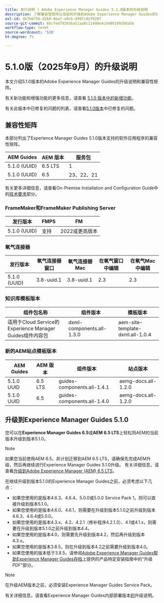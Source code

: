 ```yaml
---
title: 发行说明 | Adobe Experience Manager Guides 5.1.0版本的升级说明
description: 了解兼容性矩阵以及如何升级到Adobe Experience Manager Guides的5.1.0版本。
exl-id: 4b7b6756-d260-4baf-a9cb-d99fc02f020f
source-git-commit: 6bcfed792036a51aa0c11498e4cb489199280a56
workflow-type: tm+mt
source-wordcount: '520'
ht-degree: 7%

---
```


# 5.1.0版（2025年9月）的升级说明

本文介绍5.1.0版本的Adobe Experience Manager Guides的升级说明和兼容性矩阵。

有关新功能和增强功能的更多信息，请查看 [5.1.0 版本中的新增功能](../release-info/whats-new-5-1-0.md)。

有关此版本中已修复的问题的列表，请查看[5.1.0版本](../release-info/fixed-issues-5-1-0.md)中已修复的问题。

## 兼容性矩阵

本部分列出了Experience Manager Guides 5.1.0版本支持的软件应用程序的兼容性矩阵。

| AEM Guides | AEM 版本 | 服务包 |
| --- | --- | --- |
| 5.1.0 (UUID) | 6.5 LTS | 1 |
| 5.1.0 (UUID) | 6.5 | 23、22、21 |

有关更多详细信息，请查看On-Premise Installation and Configuration Guide中的[技术要求](../install-guide/download-install-technical-requirements.md)部分。

### FrameMaker和FrameMaker Publishing Server

| 发行版本 | FMPS | FM |
| --- | --- | --- |
| 5.1.0 (UUID) | 支持 | 2022或更高版本 |

### 氧气连接器

| 发行版本 | 氧气连接器窗口 | 氧气连接器Mac | 在氧气窗口中编辑 | 在氧气Mac中编辑 |
| --- | --- | --- |--- |--- |
| 5.1.0 (UUID) | 3.8-uuid.1 | 3.8-uuid.1 | 2.3 | 2.3 |

### 知识库模板版本

| 组件包名称 | 组件版本 | 模板版本 |
|---|---|---|
| 适用于Cloud Service的Experience Manager Guides组件内容包 | dxml-components.all-1.3.0 | aem-site-template-dxml.all-1.0.4 |

### 新的AEM站点模板版本


| AEM Guides | AEM 版本 | 组件版本 | 站点版本 |
|---|---|---| ---|
| 5.1.0 UUID | 6.5 LTS | guides-components.all-1.4.1 | aemg-docs.all-1.2.0 |
| 5.1.0 UUID | 6.5 | guides-components.all-1.4.0 | aemg-docs.all-1.2.0 |

## 升级到Experience Manager Guides 5.1.0

您可以在&#x200B;**Experience Manager Guides 6.5**&#x200B;或&#x200B;**AEM 6.5 LTS**&#x200B;上轻松将AEM的当前版本升级到版本5.1.0。

>[!NOTE]
>
> 如果您当前使用AEM 6.5，并计划迁移到AEM 6.5 LTS，请确保先完成AEM升级，然后再继续进行Experience Manager Guides 5.1.0升级。 有关详细信息，请查看[升级到Adobe Experience Manager (AEM) 6.5 LTS](https://experienceleague.adobe.com/zh-hans/docs/experience-manager-65-lts/content/implementing/deploying/upgrading/upgrade)。

在继续升级到版本5.1.0的Experience Manager Guides之前，必须考虑以下几点：

- 如果您使用的是版本4.6.3、4.6.4、5.0.0或5.0.0 Service Pack 1，则可以直接升级到版本5.1.0。
- 如果您使用的是版本4.6.0、4.6.1，则需要在升级到版本5.1.0之前升级到版本4.6.3、4.6.4或5.0.0。
- 如果您使用的是版本4.3.x、4.2、4.2.1（修补程序4.2.1.3）、4.1或4.1.x，则需要在升级到版本5.1.0之前升级到版本4.4。
- 如果您使用的是版本4.0，则需要先升级到版本4.2，然后再升级到版本4.3.x。
- 如果您使用的是版本3.8.5，则在升级到版本4.2之前需要升级到版本4.0。
- 如果您使用的版本低于3.8.5，请参阅[Adobe Experience Manager Guides帮助Experience Manager Guides存档](https://helpx.adobe.com/cn/xml-documentation-for-experience-manager/archive.html)上提供的产品特定安装指南中的“升级PDF”部分。

>[!NOTE]
>
>在升级AEM版本之前，必须安装Experience Manager Guides Service Pack。

有关详细信息，请查看Experience Manager Guides内部部署版本[的](../install-guide/upgrade-xml-documentation.md)升级说明。


